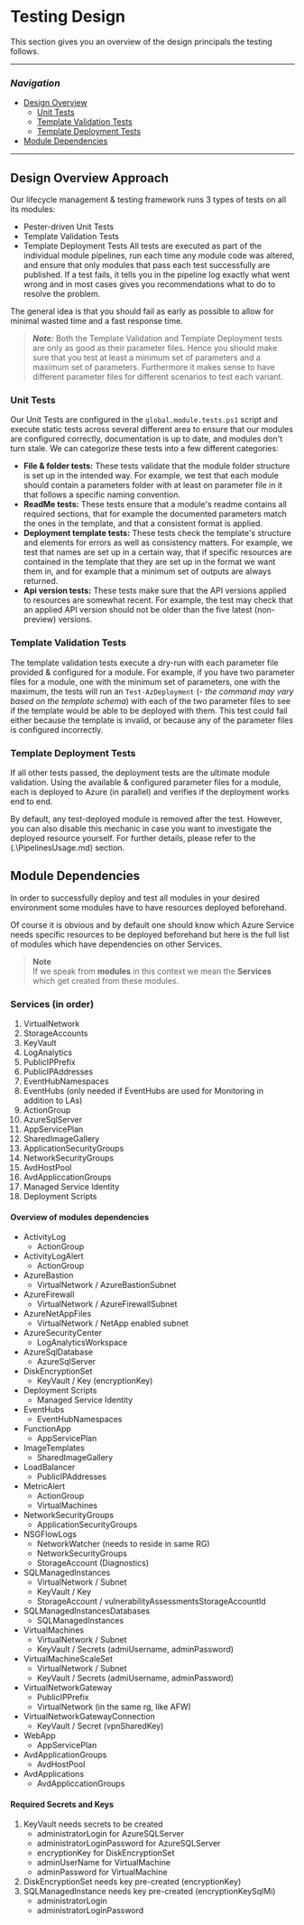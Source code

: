# Testing Design

This section gives you an overview of the design principals the testing follows.

---
### _Navigation_
- [Design Overview](#Design-Overview)
  - [Unit Tests](#unit-tests)
  - [Template Validation Tests](#template-validation-tests)
  - [Template Deployment Tests](#template-deployment-tests)
- [Module Dependencies](#Module-Dependencies)
---


## Design Overview  Approach

Our lifecycle management & testing framework runs 3 types of tests on all its modules:
- Pester-driven Unit Tests
- Template Validation Tests
- Template Deployment Tests
All tests are executed as part of the individual module pipelines, run each time any module code was altered, and ensure that only modules that pass each test successfully are published. If a test fails, it tells you in the pipeline log exactly what went wrong and in most cases gives you recommendations what to do to resolve the problem.

The general idea is that you should fail as early as possible to allow for minimal wasted time and a fast response time.

> ***Note:*** Both the Template Validation and Template Deployment tests are only as good as their parameter files. Hence you should make sure that you test at least a minimum set of parameters and a maximum set of parameters. Furthermore it makes sense to have different parameter files for different scenarios to test each variant.

### Unit Tests
Our Unit Tests are configured in the `global.module.tests.ps1` script and execute static tests across several different area to ensure that our modules are configured correctly, documentation is up to date, and modules don't turn stale.
We can categorize these tests into a few different categories:

- **File & folder tests:** These tests validate that the module folder structure is set up in the intended way. For example, we test that each module should contain a parameters folder with at least on parameter file in it that follows a specific naming convention.
- **ReadMe tests:** These tests ensure that a module's readme contains all required sections, that for example the documented parameters match the ones in the template, and that a consistent format is applied.
- **Deployment template tests:** These tests check the template's structure and elements for errors as well as consistency matters. For example, we test that names are set up in a certain way, that if specific resources are contained in the template that they are set up in the format we want them in, and for example that a minimum set of outputs are always returned.
- **Api version tests:** These tests make sure that the API versions applied to resources are somewhat recent. For example, the test may check that an applied API version should not be older than the five latest (non-preview) versions.

### Template Validation Tests
The template validation tests execute a dry-run with each parameter file provided & configured for a module. For example, if you have two parameter files for a module, one with the minimum set of parameters, one with the maximum, the tests will run an `Test-AzDeployment` (_- the command may vary based on the template schema_) with each of the two parameter files to see if the template would be able to be deployed with them. This test could fail either because the template is invalid, or because any of the parameter files is configured incorrectly.

### Template Deployment Tests
If all other tests passed, the deployment tests are the ultimate module validation. Using the available & configured parameter files for a module, each is deployed to Azure (in parallel) and verifies if the deployment works end to end.

By default, any test-deployed module is removed after the test. However, you can also disable this mechanic in case you want to investigate the deployed resource yourself. For further details, please refer to the (.\PipelinesUsage.md) section.

## Module Dependencies
In order to successfully deploy and test all modules in your desired environment some modules have to have resources deployed beforehand.

Of course it is obvious and by default one should know which Azure Service needs specific resources to be deployed beforehand but here is the full list of modules which have dependencies on other Services.

> **Note**<br>
If we speak from **modules** in this context we mean the **Services** which get created from these modules.

### Services (in order)
1. VirtualNetwork
1. StorageAccounts
1. KeyVault
1. LogAnalytics
1. PublicIPPrefix
1. PublicIPAddresses
1. EventHubNamespaces
1. EventHubs (only needed if EventHubs are used for Monitoring in addition to LAs)
1. ActionGroup
1. AzureSqlServer
1. AppServicePlan
1. SharedImageGallery
1. ApplicationSecurityGroups
1. NetworkSecurityGroups
1. AvdHostPool
1. AvdAppliccationGroups
1. Managed Service Identity
1. Deployment Scripts

#### Overview of modules dependencies

- ActivityLog
  - ActionGroup
- ActivityLogAlert
  - ActionGroup
- AzureBastion
  - VirtualNetwork / AzureBastionSubnet
- AzureFirewall
  - VirtualNetwork / AzureFirewallSubnet
- AzureNetAppFiles
  - VirtualNetwork / NetApp enabled subnet
- AzureSecurityCenter
  - LogAnalyticsWorkspace
- AzureSqlDatabase
  - AzureSqlServer
- DiskEncryptionSet
  - KeyVault / Key (encryptionKey)
- Deployment Scripts
  - Managed Service Identity
- EventHubs
  - EventHubNamespaces
- FunctionApp
  - AppServicePlan
- ImageTemplates
  - SharedImageGallery
- LoadBalancer
  - PublicIPAddresses
- MetricAlert
  - ActionGroup
  - VirtualMachines
- NetworkSecurityGroups
  - ApplicationSecurityGroups
- NSGFlowLogs
  - NetworkWatcher (needs to reside in same RG)
  - NetworkSecurityGroups
  - StorageAccount (Diagnostics)
- SQLManagedInstances
  - VirtualNetwork / Subnet
  - KeyVault / Key
  - StorageAccount / vulnerabilityAssessmentsStorageAccountId
- SQLManagedInstancesDatabases
  - SQLManagedInstances
- VirtualMachines
  - VirtualNetwork / Subnet
  - KeyVault / Secrets (admiUsername, adminPassword)
- VirtualMachineScaleSet
  - VirtualNetwork / Subnet
  - KeyVault / Secrets (admiUsername, adminPassword)
- VirtualNetworkGateway
  - PublicIPPrefix
  - VirtualNetwork (in the same rg, like AFW)
- VirtualNetworkGatewayConnection
  - KeyVault / Secret (vpnSharedKey)
- WebApp
  - AppServicePlan
- AvdApplicationGroups
  - AvdHostPool
- AvdApplications
  - AvdAppliccationGroups

#### Required Secrets and Keys

1. KeyVault needs secrets to be created
   - administratorLogin for AzureSQLServer
   - administratorLoginPassword for AzureSQLServer
   - encryptionKey for DiskEncryptionSet
   - adminUserName for VirtualMachine
   - adminPassword for VirtualMachine
1. DiskEncryptionSet needs key pre-created (encryptionKey)
1. SQLManagedInstance needs key pre-created (encryptionKeySqlMi)
   - administratorLogin
   - administratorLoginPassword
